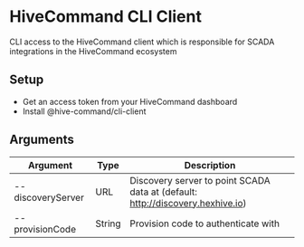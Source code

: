 # HiveCommand CLI Client

CLI access to the HiveCommand client which is responsible for SCADA integrations in the HiveCommand ecosystem

## Setup

- Get an access token from your HiveCommand dashboard
- Install @hive-command/cli-client

## Arguments

| Argument | Type | Description |
| -------- | ---- | ----------- |
| --discoveryServer | URL | Discovery server to point SCADA data at (default: http://discovery.hexhive.io) |
| --provisionCode | String | Provision code to authenticate with |